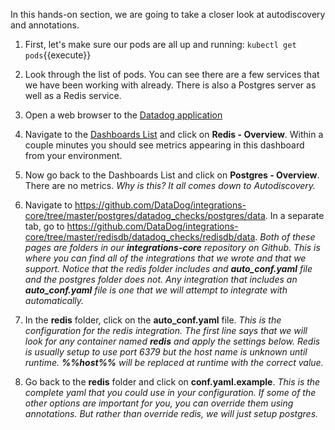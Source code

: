 In this hands-on section, we are going to take a closer look at autodiscovery and annotations.

1. First, let's make sure our pods are all up and running:
   `kubectl get pods`{{execute}}

2. Look through the list of pods. You can see there are a few services that we have been working with already. There is also a Postgres server as well as a Redis service. 
3. Open a web browser to the <a href="https://app.datadoghq.com" target="_datadog">Datadog application</a>
4. Navigate to the <a href="https://app.datadoghq.com/dashboard/lists" target="_datadog">Dashboards List</a> and click on **Redis - Overview**. Within a couple minutes you should see metrics appearing in this dashboard from your environment. 
5. Now go back to the Dashboards List and click on **Postgres - Overview**. There are no metrics. 
  *Why is this? It all comes down to Autodiscovery.*
6. Navigate to <a href="https://github.com/DataDog/integrations-core/tree/master/postgres/datadog_checks/postgres/data" target="_datadog">https://github.com/DataDog/integrations-core/tree/master/postgres/datadog_checks/postgres/data</a>. In a separate tab, go to <a href="https://github.com/DataDog/integrations-core/tree/master/redisdb/datadog_checks/redisdb/data" target="_datadog2">https://github.com/DataDog/integrations-core/tree/master/redisdb/datadog_checks/redisdb/data</a>.
  *Both of these pages are folders in our **integrations-core** repository on Github. This is where you can find all of the integrations that we wrote and that we support. Notice that the redis folder includes and **auto_conf.yaml** file and the postgres folder does not. Any integration that includes an **auto_conf.yaml** file is one that we will attempt to integrate with automatically.*
7. In the **redis** folder, click on the **auto_conf.yaml** file.
   *This is the configuration for the redis integration. The first line says that we will look for any container named **redis** and apply the settings below. Redis is usually setup to use port 6379 but the host name is unknown until runtime. **%%host%%** will be replaced at runtime with the correct value.* 
8. Go back to the **redis** folder and click on **conf.yaml.example**. 
   *This is the complete yaml that you could use in your configuration. If some of the other options are important for you, you can override them using annotations. But rather than override redis, we will just setup postgres.*
